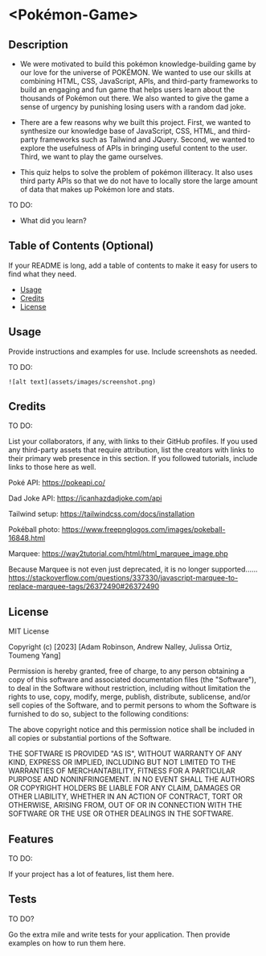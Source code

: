 # <Pokémon-Game>

## Description

- We were motivated to build this pokémon knowledge-building game by our love for the universe of POKÉMON. We wanted to use our skills at combining HTML, CSS, JavaScript, APIs, and third-party frameworks to build an engaging and fun game that helps users learn about the thousands of Pokémon out there. We also wanted to give the game a sense of urgency by punishing losing users with a random dad joke. 

- There are a few reasons why we built this project. First, we wanted to synthesize our knowledge base of JavaScript, CSS, HTML, and third-party frameworks such as Tailwind and JQuery. Second, we wanted to explore the usefulness of APIs in bringing useful content to the user. Third, we want to play the game ourselves.

- This quiz helps to solve the problem of pokémon illiteracy. It also uses third party APIs so that we do not have to locally store the large amount of data that makes up Pokémon lore and stats. 

TO DO:

- What did you learn?

## Table of Contents (Optional)

If your README is long, add a table of contents to make it easy for users to find what they need.

- [Usage](#usage)
- [Credits](#credits)
- [License](#license)


## Usage

Provide instructions and examples for use. Include screenshots as needed.

TO DO: 


    ![alt text](assets/images/screenshot.png)


## Credits

TO DO:

List your collaborators, if any, with links to their GitHub profiles. If you used any third-party assets that require attribution, list the creators with links to their primary web presence in this section. If you followed tutorials, include links to those here as well.

Poké API:
https://pokeapi.co/

Dad Joke API:
https://icanhazdadjoke.com/api

Tailwind setup:
https://tailwindcss.com/docs/installation

Pokéball photo:
https://www.freepnglogos.com/images/pokeball-16848.html

Marquee:
https://way2tutorial.com/html/html_marquee_image.php

Because Marquee is not even just deprecated, it is no longer supported......
https://stackoverflow.com/questions/337330/javascript-marquee-to-replace-marquee-tags/26372490#26372490



## License

MIT License

Copyright (c) [2023] [Adam Robinson, Andrew Nalley, Julissa Ortiz, Toumeng Yang]

Permission is hereby granted, free of charge, to any person obtaining a copy
of this software and associated documentation files (the "Software"), to deal
in the Software without restriction, including without limitation the rights
to use, copy, modify, merge, publish, distribute, sublicense, and/or sell
copies of the Software, and to permit persons to whom the Software is
furnished to do so, subject to the following conditions:

The above copyright notice and this permission notice shall be included in all
copies or substantial portions of the Software.

THE SOFTWARE IS PROVIDED "AS IS", WITHOUT WARRANTY OF ANY KIND, EXPRESS OR
IMPLIED, INCLUDING BUT NOT LIMITED TO THE WARRANTIES OF MERCHANTABILITY,
FITNESS FOR A PARTICULAR PURPOSE AND NONINFRINGEMENT. IN NO EVENT SHALL THE
AUTHORS OR COPYRIGHT HOLDERS BE LIABLE FOR ANY CLAIM, DAMAGES OR OTHER
LIABILITY, WHETHER IN AN ACTION OF CONTRACT, TORT OR OTHERWISE, ARISING FROM,
OUT OF OR IN CONNECTION WITH THE SOFTWARE OR THE USE OR OTHER DEALINGS IN THE
SOFTWARE.


## Features

TO DO:

If your project has a lot of features, list them here.

## Tests

TO DO?

Go the extra mile and write tests for your application. Then provide examples on how to run them here.
